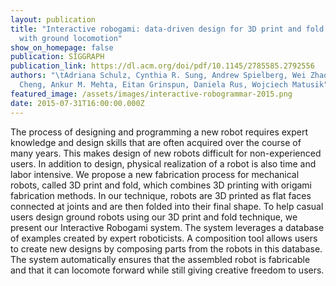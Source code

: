 ```yaml
---
layout: publication
title: "Interactive robogami: data-driven design for 3D print and fold robots
  with ground locomotion"
show_on_homepage: false
publication: SIGGRAPH
publication_link: https://dl.acm.org/doi/pdf/10.1145/2785585.2792556
authors: "\tAdriana Schulz, Cynthia R. Sung, Andrew Spielberg, Wei Zhao, Yu
  Cheng, Ankur M. Mehta, Eitan Grinspun, Daniela Rus, Wojciech Matusik"
featured_image: /assets/images/interactive-robogrammar-2015.png
date: 2015-07-31T16:00:00.000Z
---
```

The process of designing and programming a new robot requires expert knowledge and design skills that are often acquired over the course of many years. This makes design of new robots difficult for non-experienced users. In addition to design, physical realization of a robot is also time and labor intensive. We propose a new fabrication process for mechanical robots, called 3D print and fold, which combines 3D printing with origami fabrication methods. In our technique, robots are 3D printed as flat faces connected at joints and are then folded into their final shape. To help casual users design ground robots using our 3D print and fold technique, we present our Interactive Robogami system. The system leverages a database of examples created by expert roboticists. A composition tool allows users to create new designs by composing parts from the robots in this database. The system automatically ensures that the assembled robot is fabricable and that it can locomote forward while still giving creative freedom to users.